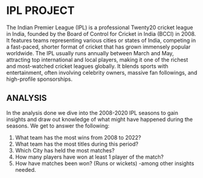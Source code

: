 # IPL PROJECT
The Indian Premier League (IPL) is a professional Twenty20 cricket league in India, founded by the Board of Control for Cricket in India (BCCI) in 2008. 
It features teams representing various cities or states of India, competing in a fast-paced, shorter format of cricket that has grown immensely popular worldwide. 
The IPL usually runs annually between March and May, attracting top international and local players, making it one of the richest and most-watched cricket leagues globally.
It blends sports with entertainment, often involving celebrity owners, massive fan followings, and high-profile sponsorships.

## ANALYSIS
In the analysis done we dive into the 2008-2020 IPL seasons to gain insights and draw out knowledge of what might have happened during the seasons.
We get to answer the following:
  1. What team has the most wins from 2008 to 2022?
  2. What team has the most titles during this period?
  3. Which City has held the most matches?
  4. How many players have won at least 1 player of the match?
  5. How have matches been won? (Runs or wickets) -among other insights needed.

